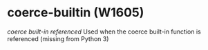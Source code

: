 # coerce-builtin (W1605)

*coerce built-in referenced* Used when the coerce built-in function is
referenced (missing from Python 3)
